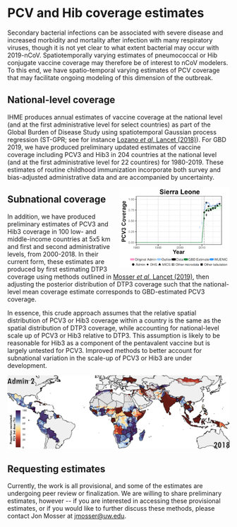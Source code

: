 # PCV and Hib coverage estimates
Secondary bacterial infections can be associated with severe disease and increased morbidity and mortality after infection with many respiratory viruses, though it is not yet clear to what extent bacterial may occur with 2019-nCoV. Spatiotemporally varying estimates of pneumococcal or Hib conjugate vaccine coverage may therefore be of interest to nCoV modelers. To this end, we have spatio-temporal varying estimates of PCV coverage that may facilitate ongoing modeling of this dimension of the outbreak.

## National-level coverage
IHME produces annual estimates of vaccine coverage at the national level (and at the first administrative level for select countries) as part of the Global Burden of Disease Study using spatiotemporal Gaussian process regression (ST-GPR; see for instance [Lozano *et al*, Lancet (2018)](http://dx.doi.org/10.1016/S0140-6736(18)32281-5)). For GBD 2019, we have produced preliminary updated estimates of vaccine coverage including PCV3 and Hib3 in 204 countries at the national level (and at the first administrative level for 22 countires) for 1980-2019. These estimates of routine childhood immunization incorporate both survey and bias-adjusted administrative data and are accompanied by uncertainty.

<img align="right" src="img/pcv3_cov_provisional_sle_1980_2019_national_sm.png?raw=true" width="250px" alt="Provisional estimates of national-level PCV3 coverage for SLE, 1980-2019"/>

## Subnational coverage
In addition, we have produced preliminary estimates of PCV3 and Hib3 coverage in 100 low- and middle-income countries at 5x5 km and first and second administrative levels, from 2000-2018. In their current form, these estimates are produced by first estimating DTP3 coverage using methods outlined in [Mosser *et al*, Lancet (2019)](https://www.thelancet.com/journals/lancet/article/PIIS0140-6736(19)30226-0/fulltext), then adjusting the posterior distribution of DTP3 coverage such that the national-level mean coverage estimate corresponds to  GBD-estimated PCV3 coverage. 

In essence, this crude approach assumes that the relative spatial distribution of PCV3 or Hib3 coverage within a country is the same as the spatial distribution of DTP3 coverage, while accounting for national-level scale up of PCV3 or Hib3 relative to DTP3. This assumption is likely to be reasonable for Hib3 as a component of the pentavalent vaccine but is largely untested for PCV3. Improved methods to better account for subnational variation in the scale-up of PCV3 or Hib3 are under development.

<img src="img/pcv3_cov_provisional_2018_admin_2.jpg?raw=true" alt="Provisional estimates of PCV3 coverage at the second administrative level, 2018"/>

## Requesting estimates
Currently, the work is all provisional, and some of the estimates are undergoing peer review or finalization. We are willing to share preliminary estimates, however -- if you are interested in accessing these provisional estimates, or if you would like to further discuss these methods, please contact Jon Mosser at jmosser@uw.edu.



